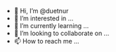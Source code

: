 - 👋 Hi, I’m @duetnur
- 👀 I’m interested in ...
- 🌱 I’m currently learning ...
- 💞️ I’m looking to collaborate on ...
- 📫 How to reach me ...

<!---
duetnur/duetnur is a ✨ special ✨ repository because its `README.md` (this file) appears on your GitHub profile.
You can click the Preview link to take a look at your changes.
--->
